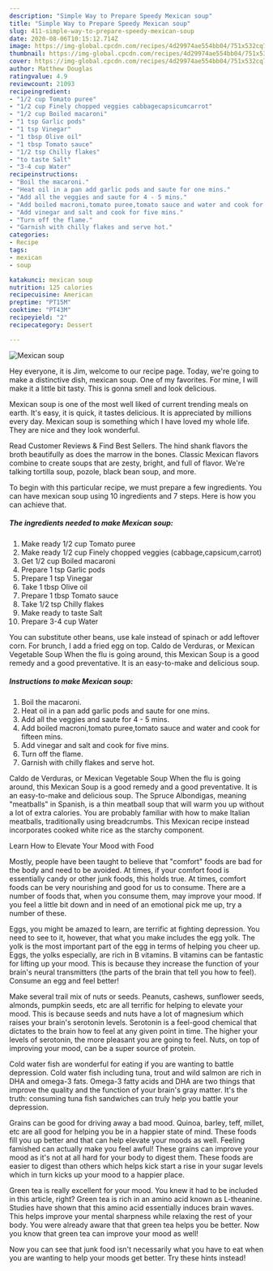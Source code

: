 ```yaml
---
description: "Simple Way to Prepare Speedy Mexican soup"
title: "Simple Way to Prepare Speedy Mexican soup"
slug: 411-simple-way-to-prepare-speedy-mexican-soup
date: 2020-08-06T10:15:12.714Z
image: https://img-global.cpcdn.com/recipes/4d29974ae554bb04/751x532cq70/mexican-soup-recipe-main-photo.jpg
thumbnail: https://img-global.cpcdn.com/recipes/4d29974ae554bb04/751x532cq70/mexican-soup-recipe-main-photo.jpg
cover: https://img-global.cpcdn.com/recipes/4d29974ae554bb04/751x532cq70/mexican-soup-recipe-main-photo.jpg
author: Matthew Douglas
ratingvalue: 4.9
reviewcount: 21093
recipeingredient:
- "1/2 cup Tomato puree"
- "1/2 cup Finely chopped veggies cabbagecapsicumcarrot"
- "1/2 cup Boiled macaroni"
- "1 tsp Garlic pods"
- "1 tsp Vinegar"
- "1 tbsp Olive oil"
- "1 tbsp Tomato sauce"
- "1/2 tsp Chilly flakes"
- "to taste Salt"
- "3-4 cup Water"
recipeinstructions:
- "Boil the macaroni."
- "Heat oil in a pan add garlic pods and saute for one mins."
- "Add all the veggies and saute for 4 - 5 mins."
- "Add boiled macroni,tomato puree,tomato sauce and water and cook for fifteen mins."
- "Add vinegar and salt and cook for five mins."
- "Turn off the flame."
- "Garnish with chilly flakes and serve hot."
categories:
- Recipe
tags:
- mexican
- soup

katakunci: mexican soup 
nutrition: 125 calories
recipecuisine: American
preptime: "PT15M"
cooktime: "PT43M"
recipeyield: "2"
recipecategory: Dessert

---
```



![Mexican soup](https://img-global.cpcdn.com/recipes/4d29974ae554bb04/751x532cq70/mexican-soup-recipe-main-photo.jpg)

Hey everyone, it is Jim, welcome to our recipe page. Today, we're going to make a distinctive dish, mexican soup. One of my favorites. For mine, I will make it a little bit tasty. This is gonna smell and look delicious.

Mexican soup is one of the most well liked of current trending meals on earth. It's easy, it is quick, it tastes delicious. It is appreciated by millions every day. Mexican soup is something which I have loved my whole life. They are nice and they look wonderful.

Read Customer Reviews &amp; Find Best Sellers. The hind shank flavors the broth beautifully as does the marrow in the bones. Classic Mexican flavors combine to create soups that are zesty, bright, and full of flavor. We&#39;re talking tortilla soup, pozole, black bean soup, and more.


To begin with this particular recipe, we must prepare a few ingredients. You can have mexican soup using 10 ingredients and 7 steps. Here is how you can achieve that.

<!--inarticleads1-->

##### The ingredients needed to make Mexican soup:

1. Make ready 1/2 cup Tomato puree
1. Make ready 1/2 cup Finely chopped veggies (cabbage,capsicum,carrot)
1. Get 1/2 cup Boiled macaroni
1. Prepare 1 tsp Garlic pods
1. Prepare 1 tsp Vinegar
1. Take 1 tbsp Olive oil
1. Prepare 1 tbsp Tomato sauce
1. Take 1/2 tsp Chilly flakes
1. Make ready to taste Salt
1. Prepare 3-4 cup Water


You can substitute other beans, use kale instead of spinach or add leftover corn. For brunch, I add a fried egg on top. Caldo de Verduras, or Mexican Vegetable Soup When the flu is going around, this Mexican Soup is a good remedy and a good preventative. It is an easy-to-make and delicious soup. 

<!--inarticleads2-->

##### Instructions to make Mexican soup:

1. Boil the macaroni.
1. Heat oil in a pan add garlic pods and saute for one mins.
1. Add all the veggies and saute for 4 - 5 mins.
1. Add boiled macroni,tomato puree,tomato sauce and water and cook for fifteen mins.
1. Add vinegar and salt and cook for five mins.
1. Turn off the flame.
1. Garnish with chilly flakes and serve hot.


Caldo de Verduras, or Mexican Vegetable Soup When the flu is going around, this Mexican Soup is a good remedy and a good preventative. It is an easy-to-make and delicious soup. The Spruce Albondigas, meaning &#34;meatballs&#34; in Spanish, is a thin meatball soup that will warm you up without a lot of extra calories. You are probably familiar with how to make Italian meatballs, traditionally using breadcrumbs. This Mexican recipe instead incorporates cooked white rice as the starchy component. 

Learn How to Elevate Your Mood with Food


Mostly, people have been taught to believe that "comfort" foods are bad for the body and need to be avoided. At times, if your comfort food is essentially candy or other junk foods, this holds true. At times, comfort foods can be very nourishing and good for us to consume. There are a number of foods that, when you consume them, may improve your mood. If you feel a little bit down and in need of an emotional pick me up, try a number of these.

Eggs, you might be amazed to learn, are terrific at fighting depression. You need to see to it, however, that what you make includes the egg yolk. The yolk is the most important part of the egg in terms of helping you cheer up. Eggs, the yolks especially, are rich in B vitamins. B vitamins can be fantastic for lifting up your mood. This is because they increase the function of your brain's neural transmitters (the parts of the brain that tell you how to feel). Consume an egg and feel better!

Make several trail mix of nuts or seeds. Peanuts, cashews, sunflower seeds, almonds, pumpkin seeds, etc are all terrific for helping to elevate your mood. This is because seeds and nuts have a lot of magnesium which raises your brain's serotonin levels. Serotonin is a feel-good chemical that dictates to the brain how to feel at any given point in time. The higher your levels of serotonin, the more pleasant you are going to feel. Nuts, on top of improving your mood, can be a super source of protein.

Cold water fish are wonderful for eating if you are wanting to battle depression. Cold water fish including tuna, trout and wild salmon are rich in DHA and omega-3 fats. Omega-3 fatty acids and DHA are two things that improve the quality and the function of your brain's gray matter. It's the truth: consuming tuna fish sandwiches can truly help you battle your depression. 

Grains can be good for driving away a bad mood. Quinoa, barley, teff, millet, etc are all good for helping you be in a happier state of mind. These foods fill you up better and that can help elevate your moods as well. Feeling famished can actually make you feel awful! These grains can improve your mood as it's not at all hard for your body to digest them. These foods are easier to digest than others which helps kick start a rise in your sugar levels which in turn kicks up your mood to a happier place.

Green tea is really excellent for your mood. You knew it had to be included in this article, right? Green tea is rich in an amino acid known as L-theanine. Studies have shown that this amino acid essentially induces brain waves. This helps improve your mental sharpness while relaxing the rest of your body. You were already aware that that green tea helps you be better. Now you know that green tea can improve your mood as well!

Now you can see that junk food isn't necessarily what you have to eat when you are wanting to help your moods get better. Try  these hints  instead!

